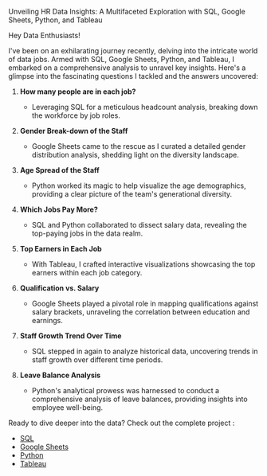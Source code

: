 Unveiling HR Data Insights: A Multifaceted Exploration with SQL, Google Sheets, Python, and Tableau

Hey Data Enthusiasts!

I've been on an exhilarating journey recently, delving into the intricate world of data jobs. Armed with SQL, Google Sheets, Python, and Tableau, I embarked on a comprehensive analysis to unravel key insights. Here's a glimpse into the fascinating questions I tackled and the answers uncovered:

1) **How many people are in each job?**
   - Leveraging SQL for a meticulous headcount analysis, breaking down the workforce by job roles.

2) **Gender Break-down of the Staff**
   - Google Sheets came to the rescue as I curated a detailed gender distribution analysis, shedding light on the diversity landscape.

3) **Age Spread of the Staff**
   - Python worked its magic to help visualize the age demographics, providing a clear picture of the team's generational diversity.

4) **Which Jobs Pay More?**
   - SQL and Python collaborated to dissect salary data, revealing the top-paying jobs in the data realm.

5) **Top Earners in Each Job**
   - With Tableau, I crafted interactive visualizations showcasing the top earners within each job category.

6) **Qualification vs. Salary**
   - Google Sheets played a pivotal role in mapping qualifications against salary brackets, unraveling the correlation between education and earnings.

7) **Staff Growth Trend Over Time**
   - SQL stepped in again to analyze historical data, uncovering trends in staff growth over different time periods.

8) **Leave Balance Analysis**
   - Python's analytical prowess was harnessed to conduct a comprehensive analysis of leave balances, providing insights into employee well-being.

Ready to dive deeper into the data? Check out the complete project :

- [SQL](https://github.com/dakshbhatnagar/SQLProjects/tree/main/HRData)
- [Google Sheets](https://docs.google.com/spreadsheets/d/1lwlEvrsFU1KSj5ZIiyMtdJumEe0XmGajgKIBqkA8qQU/edit#gid=398584065)
- [Python](https://jovian.com/bhatnagar91/hr-data-analysis)
- [Tableau](https://public.tableau.com/app/profile/daksh.bhatnagar/viz/HRDashboard_17062781484950/Dashboard1?publish=yes) 

